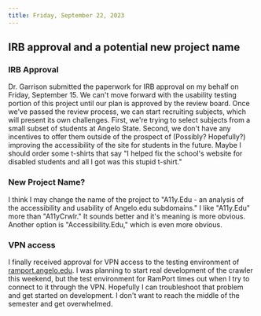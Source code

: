```yaml
---
title: Friday, September 22, 2023
---
```


## IRB approval and a potential new project name

### IRB Approval

Dr. Garrison submitted the paperwork for IRB approval on my behalf on Friday, September 15. We can't move forward with the usability testing portion of this project until our plan is approved by the review board. Once we've passed the review process, we can start recruiting subjects, which will present its own challenges. First, we're trying to select subjects from a small subset of students at Angelo State. Second, we don't have any incentives to offer them outside of the prospect of (Possibly? Hopefully?) improving the accessibility of the site for students in the future. Maybe I should order some t-shirts that say "I helped fix the school's website for disabled students and all I got was this stupid t-shirt."

### New Project Name?

I think I may change the name of the project to "A11y.Edu - an analysis of the accessibility and usability of Angelo.edu subdomains." I like "A11y.Edu" more than "A11yCrwlr." It sounds better and it's meaning is more obvious. Another option is "Accessibility.Edu," which is even more obvious.

### VPN access

I finally received approval for VPN access to the testing environment of [ramport.angelo.edu](https://ramport.angelo.edu). I was planning to start real development of the crawler this weekend, but the test environment for RamPort times out when I try to connect to it through the VPN. Hopefully I can troubleshoot that problem and get started on development. I don't want to reach the middle of the semester and get overwhelmed.